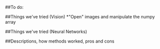 ##To do:

##Things we've tried (Vision)
*"Open" images and manipulate the numpy array

##Things we've tried (Neural Networks)

##Descriptions, how methods worked, pros and cons
